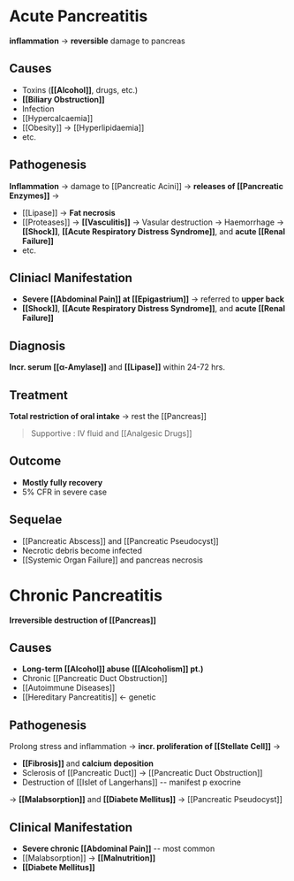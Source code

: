 # Acute Pancreatitis
**inflammation** -> **reversible** damage to pancreas

## Causes
- Toxins (**[[Alcohol]]**, drugs, etc.)
- **[[Biliary Obstruction]]**
- Infection
- [[Hypercalcaemia]]
- [[Obesity]] -> [[Hyperlipidaemia]]
- etc.

## Pathogenesis
**Inflammation** -> damage to [[Pancreatic Acini]] -> **releases of [[Pancreatic Enzymes]]** -> 
- [[Lipase]] -> **Fat necrosis**
- [[Proteases]] -> **[[Vasculitis]]** -> Vasular destruction -> Haemorrhage -> **[[Shock]]**, **[[Acute Respiratory Distress Syndrome]]**, and **acute [[Renal Failure]]**
- etc.

## Cliniacl Manifestation
- **Severe [[Abdominal Pain]] at [[Epigastrium]]** -> referred to **upper back**
- **[[Shock]]**, **[[Acute Respiratory Distress Syndrome]]**, and **acute [[Renal Failure]]**

## Diagnosis
**Incr. serum [[α-Amylase]]** and **[[Lipase]]** within 24-72 hrs.

## Treatment
**Total restriction of oral intake** -> rest the [[Pancreas]]
> Supportive : IV fluid and [[Analgesic Drugs]]

## Outcome
- **Mostly fully recovery**
- 5% CFR in severe case

## Sequelae
- [[Pancreatic Abscess]] and [[Pancreatic Pseudocyst]]
- Necrotic debris become infected
- [[Systemic Organ Failure]] and pancreas necrosis

# Chronic Pancreatitis
**Irreversible destruction of [[Pancreas]]**

## Causes
- **Long-term [[Alcohol]] abuse ([[Alcoholism]] pt.)** 
- Chronic [[Pancreatic Duct Obstruction]]
- [[Autoimmune Diseases]]
- [[Hereditary Pancreatitis]] <- genetic

## Pathogenesis
Prolong stress and inflammation -> **incr. proliferation of [[Stellate Cell]]** -> 
- **[[Fibrosis]]** and **calcium deposition**
- Sclerosis of [[Pancreatic Duct]] -> [[Pancreatic Duct Obstruction]]
- Destruction of [[Islet of Langerhans]] -- manifest p exocrine

-> **[[Malabsorption]]** and **[[Diabete Mellitus]]**
-> [[Pancreatic Pseudocyst]]

## Clinical Manifestation
- **Severe chronic [[Abdominal Pain]]** -- most common
- [[Malabsorption]] -> **[[Malnutrition]]**
- **[[Diabete Mellitus]]**